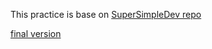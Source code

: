 This practice is base on [SuperSimpleDev repo](https://github.com/SuperSimpleDev/javascript-course)

[final version](https://supersimple.dev/projects/amazon/)
